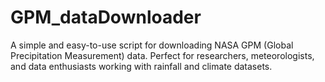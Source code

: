 # GPM_dataDownloader
 A simple and easy-to-use script for downloading NASA GPM (Global Precipitation Measurement) data. Perfect for researchers, meteorologists, and data enthusiasts working with rainfall and climate datasets.
